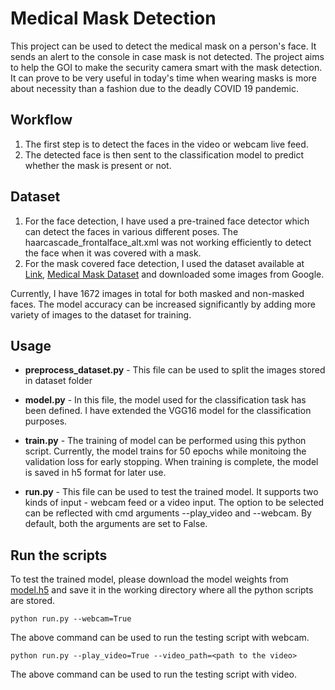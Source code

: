 # Medical Mask Detection
This project can be used to detect the medical mask on a person's face. It sends an alert to the console in case mask is not detected. The project aims to help the GOI to make the security camera smart with the mask detection. It can prove to be very useful in today's time when wearing masks is more about necessity than a fashion due to the deadly COVID 19 pandemic.

## Workflow
1. The first step is to detect the faces in the video or webcam live feed. 
2. The detected face is then sent to the classification model to predict whether the mask is present or not.

## Dataset
1. For the face detection, I have used a pre-trained face detector which can detect the faces in various different poses. The haarcascade_frontalface_alt.xml was not working efficiently to detect the face when it was covered with a mask.
2. For the mask covered face detection, I used the dataset available at [Link](https://github.com/prajnasb/observations/tree/master/experiements/data), [Medical Mask Dataset](https://www.kaggle.com/vtech6/medical-masks-dataset) and downloaded some images from Google. 

Currently, I have 1672 images in total for both masked and non-masked faces. The model accuracy can be increased significantly by adding more variety of images to the dataset for training.

## Usage

- **preprocess_dataset.py** - This file can be used to split the images stored in dataset folder 

- **model.py** - In this file, the model used for the classification task has been defined. I have extended the VGG16 model for the classification purposes.

- **train.py** - The training of model can be performed using this python script. Currently, the model trains for 50 epochs while monitoing the validation loss for early stopping. When training is complete, the model is saved in h5 format for later use.

- **run.py** - This file can be used to test the trained model. It supports two kinds of input - webcam feed or a video input. The option to be selected can be reflected with cmd arguments --play_video and --webcam. By default, both the arguments are set to False.

## Run the scripts 

To test the trained model, please download the model weights from [model.h5](https://drive.google.com/uc?export=download&id=1SUbVSCT1RkMSdksDwjZ1h1K4KNRHCLBl) and save it in the working directory where all the python scripts are stored.

```python run.py --webcam=True```

The above command can be used to run the testing script with webcam.

```python run.py --play_video=True --video_path=<path to the video>```

The above command can be used to run the testing script with video.
